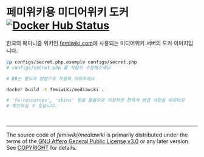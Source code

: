 페미위키용 미디어위키 도커 [![Docker Hub Status]][Docker Hub Link]
========
한국의 페미니즘 위키인 [femiwiki.com]에 사용되는 미디어위키 서버의 도커
이미지입니다.

```bash
cp configs/secret.php.example configs/secret.php
# configs/secret.php 를 적절히 수정해주세요

# DB는 별도의 방법으로 적절히 띄워주세요

docker build -t femiwiki/mediawiki .

# 'fw-resources', 'skins' 등을 볼륨으로 지정하면 편하게 변경 사항을 바로바로
# 확인하실 수 있습니다.
```

&nbsp;

--------

The source code of *femiwiki/mediawiki* is primarily distributed under the terms
of the [GNU Affero General Public License v3.0] or any later version. See
[COPYRIGHT] for details.

[Docker Hub Status]: https://badgen.net/docker/pulls/femiwiki/mediawiki/?icon=docker&label=pulls
[Docker Hub Link]: https://hub.docker.com/r/femiwiki/mediawiki/
[페미위키]: https://femiwiki.com
[femiwiki.com]: https://femiwiki.com
[도커]: https://www.docker.com
[femiwiki/swarm]: https://github.com/femiwiki/swarm
[GNU Affero General Public License v3.0]: LICENSE
[COPYRIGHT]: COPYRIGHT
